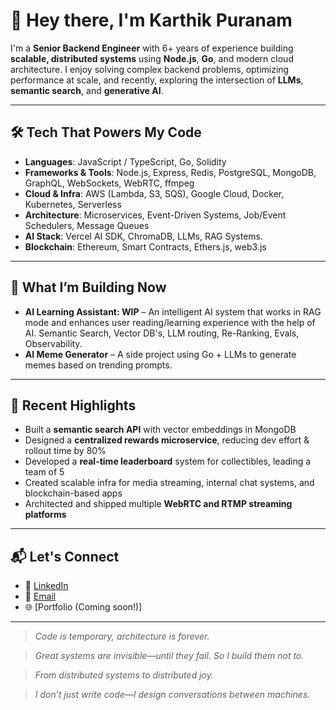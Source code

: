 # 👋 Hey there, I'm Karthik Puranam

I'm a **Senior Backend Engineer** with 6+ years of experience building **scalable, distributed systems** using **Node.js**, **Go**, and modern cloud architecture. I enjoy solving complex backend problems, optimizing performance at scale, and recently, exploring the intersection of **LLMs**, **semantic search**, and **generative AI**.

---

## 🛠️ Tech That Powers My Code

- **Languages**: JavaScript / TypeScript, Go, Solidity  
- **Frameworks & Tools**: Node.js, Express, Redis, PostgreSQL, MongoDB, GraphQL, WebSockets, WebRTC, ffmpeg  
- **Cloud & Infra**: AWS (Lambda, S3, SQS), Google Cloud, Docker, Kubernetes, Serverless  
- **Architecture**: Microservices, Event-Driven Systems, Job/Event Schedulers, Message Queues  
- **AI Stack**: Vercel AI SDK, ChromaDB, LLMs, RAG Systems.
- **Blockchain**: Ethereum, Smart Contracts, Ethers.js, web3.js

---

## 🚀 What I’m Building Now

- **AI Learning Assistant: WIP**  – An intelligent AI system that works in RAG mode and enhances user reading/learning experience with the help of AI. Semantic Search, Vector DB's, LLM routing, Re-Ranking, Evals, Observability.
- **AI Meme Generator** – A side project using Go + LLMs to generate memes based on trending prompts.

---

## 🧠 Recent Highlights

- Built a **semantic search API** with vector embeddings in MongoDB  
- Designed a **centralized rewards microservice**, reducing dev effort & rollout time by 80%  
- Developed a **real-time leaderboard** system for collectibles, leading a team of 5  
- Created scalable infra for media streaming, internal chat systems, and blockchain-based apps  
- Architected and shipped multiple **WebRTC and RTMP streaming platforms**
---

## 📬 Let's Connect

- 💼 [LinkedIn](https://www.linkedin.com/in/ikarthiksai/)
- 📨 [Email](mailto:karthiksaaip@gmail.com)
- 🌐 [Portfolio (Coming soon!)]

---
> *Code is temporary, architecture is forever.*

> *Great systems are invisible—until they fail. So I build them not to.*

> *From distributed systems to distributed joy.*

> *I don’t just write code—I design conversations between machines.*


